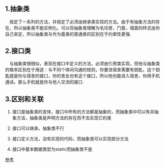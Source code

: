 #  

## 1.抽象类

&emsp;规定了一系列的方法，并规定了必须由继承类实现的方法。由于有抽象方法的存在，所以抽象类不能实例化。可以将抽象类理解为毛坯房，门窗，墙面的样式由你自己来定，所以抽象类与作为基类的普通类的区别在于约束性更强.

## 2.接口类

&emsp;与抽象类很相似，表现在接口中定义的方法，必须由引用类实现，但他与抽象类的根本区别在于用途：与不同个体间沟通的规则，你要进宿舍需要有钥匙，这个钥匙就是你与宿舍的接口，你的舍友也有这个接口，所以他也能进入宿舍，你用手机通话，那么手机就是你与他人交流的接口.

## 3.区别和关联

1. 接口是抽象类的变体，接口中所有的方法都是抽象的，而抽象类中可以有非抽象方法，抽象类是声明方法的存在而不去实现它的类

2. 接口可以继承，抽象类不行

3. 接口定义方法，没有实现的代码，而抽象类可以实现部分方法

4. 接口中基本数据类型为static而抽象类不是


[参考](https://www.zhihu.com/question/20149818)